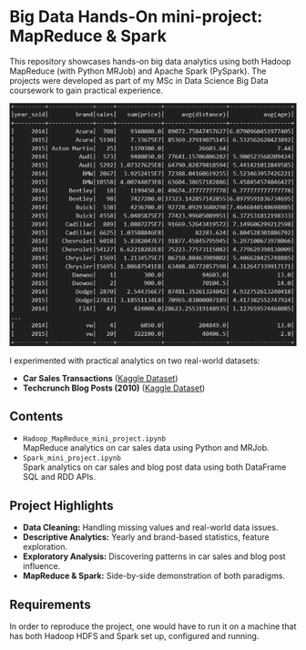 # Big Data Hands-On mini-project: MapReduce & Spark

This repository showcases hands-on big data analytics using both Hadoop MapReduce (with Python MRJob) and Apache Spark (PySpark). The projects were developed as part of my MSc in Data Science Big Data coursework to gain practical experience.

![Spark Sample Output Table](images/spark_table.png)

I experimented with practical analytics on two real-world datasets:

- **Car Sales Transactions** ([Kaggle Dataset](https://www.kaggle.com/datasets/syedanwarafridi/vehicle-sales-data))
- **Techcrunch Blog Posts (2010)** ([Kaggle Dataset](https://www.kaggle.com/datasets/lakritidis/identifying-influential-bloggers-techcrunch))

## Contents

- `Hadoop_MapReduce_mini_project.ipynb`  
  MapReduce analytics on car sales data using Python and MRJob.
- `Spark_mini_project.ipynb`  
  Spark analytics on car sales and blog post data using both DataFrame SQL and RDD APIs.

## Project Highlights

- **Data Cleaning:** Handling missing values and real-world data issues.
- **Descriptive Analytics:** Yearly and brand-based statistics, feature exploration.
- **Exploratory Analysis:** Discovering patterns in car sales and blog post influence.
- **MapReduce & Spark:** Side-by-side demonstration of both paradigms.

## Requirements

In order to reproduce the project, one would have to run it on a machine that has both Hadoop HDFS and Spark set up, configured and running.
